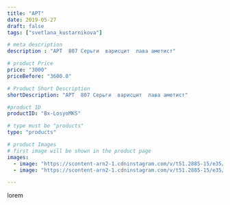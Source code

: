 ```yaml
---
title: "АРТ"
date: 2019-05-27
draft: false
tags: ["svetlana_kustarnikova"]

# meta description
description : "АРТ  807 Серьги  варисцит  лава аметист"

# product Price
price: "3000"
priceBefore: "3600.0"

# Product Short Description
shortDescription: "АРТ  807 Серьги  варисцит  лава аметист"

#product ID
productID: "Bx-LosyoMKS"

# type must be "products"
type: "products"

# product Images
# first image will be shown in the product page
images:
  - image: "https://scontent-arn2-1.cdninstagram.com/v/t51.2885-15/e35/60664273_203693323943932_444410711757829514_n.jpg?_nc_ht=scontent-arn2-1.cdninstagram.com&_nc_cat=104&_nc_ohc=ztpfvDQlBGMAX9N_i3e&se=8&tp=1&oh=9c8d9f5a1942c6729cc5a004116e0264&oe=605EEC06&ig_cache_key=MjA1MzEyOTYyODE5MDY3NDEzNA%3D%3D.2"
  - image: "https://scontent-arn2-1.cdninstagram.com/v/t51.2885-15/e35/61534883_313255212939098_202770493201347406_n.jpg?_nc_ht=scontent-arn2-1.cdninstagram.com&_nc_cat=102&_nc_ohc=Y9Oxo2hekFYAX_0_Aon&se=8&tp=1&oh=697601fa5a0b2d64f1fcc9f628a76cb8&oe=605FA0F4&ig_cache_key=MjA1MzEyOTYyODE4MjE1ODU5Ng%3D%3D.2"

---
```

lorem
